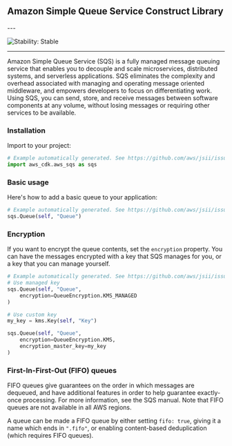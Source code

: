 ## Amazon Simple Queue Service Construct Library

<!--BEGIN STABILITY BANNER-->---


![Stability: Stable](https://img.shields.io/badge/stability-Stable-success.svg?style=for-the-badge)

---
<!--END STABILITY BANNER-->

Amazon Simple Queue Service (SQS) is a fully managed message queuing service that
enables you to decouple and scale microservices, distributed systems, and serverless
applications. SQS eliminates the complexity and overhead associated with managing and
operating message oriented middleware, and empowers developers to focus on differentiating work.
Using SQS, you can send, store, and receive messages between software components at any volume,
without losing messages or requiring other services to be available.

### Installation

Import to your project:

```python
# Example automatically generated. See https://github.com/aws/jsii/issues/826
import aws_cdk.aws_sqs as sqs
```

### Basic usage

Here's how to add a basic queue to your application:

```python
# Example automatically generated. See https://github.com/aws/jsii/issues/826
sqs.Queue(self, "Queue")
```

### Encryption

If you want to encrypt the queue contents, set the `encryption` property. You can have
the messages encrypted with a key that SQS manages for you, or a key that you
can manage yourself.

```python
# Example automatically generated. See https://github.com/aws/jsii/issues/826
# Use managed key
sqs.Queue(self, "Queue",
    encryption=QueueEncryption.KMS_MANAGED
)

# Use custom key
my_key = kms.Key(self, "Key")

sqs.Queue(self, "Queue",
    encryption=QueueEncryption.KMS,
    encryption_master_key=my_key
)
```

### First-In-First-Out (FIFO) queues

FIFO queues give guarantees on the order in which messages are dequeued, and have additional
features in order to help guarantee exactly-once processing. For more information, see
the SQS manual. Note that FIFO queues are not available in all AWS regions.

A queue can be made a FIFO queue by either setting `fifo: true`, giving it a name which ends
in `".fifo"`, or enabling content-based deduplication (which requires FIFO queues).
